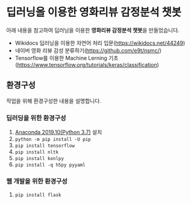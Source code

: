 
# 딥러닝을 이용한 영화리뷰 감정분석 챗봇

아래 내용을 참고하여 딥러닝을 이용한 **영화리뷰 감정분석 챗봇**을 만들었습니다.

  * Wikidocs 딥러닝을 이용한 자연어 처리 입문(https://wikidocs.net/44249)
  * 네이버 영화 리뷰 감성 분류하기(https://github.com/e9t/nsmc/)
  * Tensorflow를 이용한 Machine Lerning 기초(https://www.tensorflow.org/tutorials/keras/classification)


## 환경구성

작업을 위해 환경구성한 내용을 설명합니다.

### 딥러딩을 위한 환경구성

  1. [Anaconda 2019.10(Python 3.7)](https://www.anaconda.com/distribution/#download-section) 설치
  2. `python -m pip install -U pip`
  3. `pip install tensorflow`
  4. `pip install nltk`
  5. `pip install konlpy`
  6. `pip install -q h5py pyyaml`

### 웹 개발을 위한 환경구성

  1. `pip install flask`

